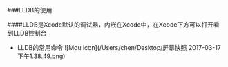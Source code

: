 ###LLDB的使用

####LLDB是Xcode默认的调试器，内嵌在Xcode中，在Xcode下方可以打开看到LLDB控制台
- LLDB的常用命令
![Mou icon](/Users/chen/Desktop/屏幕快照 2017-03-17 下午1.38.49.png)
